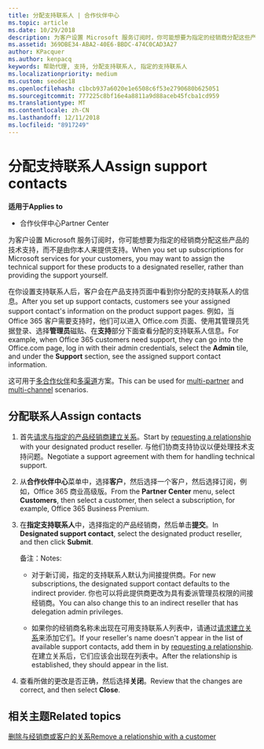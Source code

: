 ```yaml
---
title: 分配支持联系人 | 合作伙伴中心
ms.topic: article
ms.date: 10/29/2018
description: 为客户设置 Microsoft 服务订阅时，你可能想要为指定的经销商分配这些产品的技术支持，而不是由你本人来提供支持。
ms.assetid: 369DBE34-ABA2-40E6-BBDC-474C0CAD3A27
author: KPacquer
ms.author: kenpacq
keywords: 帮助代理, 支持, 分配支持联系人, 指定的支持联系人
ms.localizationpriority: medium
ms.custom: seodec18
ms.openlocfilehash: c1bcb937a6020e1e6508c6f53e2790680b625051
ms.sourcegitcommit: 777225c8bf16e4a8811a9d88aceb45fcba1cd959
ms.translationtype: MT
ms.contentlocale: zh-CN
ms.lasthandoff: 12/11/2018
ms.locfileid: "8917249"
---
```

# <a name="assign-support-contacts"></a><span data-ttu-id="a5071-104">分配支持联系人</span><span class="sxs-lookup"><span data-stu-id="a5071-104">Assign support contacts</span></span>

**<span data-ttu-id="a5071-105">适用于</span><span class="sxs-lookup"><span data-stu-id="a5071-105">Applies to</span></span>**

-  <span data-ttu-id="a5071-106">合作伙伴中心</span><span class="sxs-lookup"><span data-stu-id="a5071-106">Partner Center</span></span>

<span data-ttu-id="a5071-107">为客户设置 Microsoft 服务订阅时，你可能想要为指定的经销商分配这些产品的技术支持，而不是由你本人来提供支持。</span><span class="sxs-lookup"><span data-stu-id="a5071-107">When you set up subscriptions for Microsoft services for your customers, you may want to assign the technical support for these products to a designated reseller, rather than providing the support yourself.</span></span>

<span data-ttu-id="a5071-108">在你设置支持联系人后，客户会在产品支持页面中看到你分配的支持联系人的信息。</span><span class="sxs-lookup"><span data-stu-id="a5071-108">After you set up support contacts, customers see your assigned support contact's information on the product support pages.</span></span> <span data-ttu-id="a5071-109">例如，当 Office 365 客户需要支持时，他们可以进入 Office.com 页面、使用其管理员凭据登录、选择**管理员**磁贴、在**支持**部分下面查看分配的支持联系人信息。</span><span class="sxs-lookup"><span data-stu-id="a5071-109">For example, when Office 365 customers need support, they can go into the Office.com page, log in with their admin credentials, select the **Admin** tile, and under the **Support** section, see the assigned support contact information.</span></span>

<span data-ttu-id="a5071-110">这可用于[多合作伙伴](multipartner.md)和[多渠道](multichannel.md)方案。</span><span class="sxs-lookup"><span data-stu-id="a5071-110">This can be used for [multi-partner](multipartner.md) and [multi-channel](multichannel.md) scenarios.</span></span> 

<a href="" id="assigncontacts"></a>
## <a name="assign-contacts"></a><span data-ttu-id="a5071-111">分配联系人</span><span class="sxs-lookup"><span data-stu-id="a5071-111">Assign contacts</span></span>

1.  <span data-ttu-id="a5071-112">首先[请求与指定的产品经销商建立关系](request-a-relationship-with-a-customer.md)。</span><span class="sxs-lookup"><span data-stu-id="a5071-112">Start by [requesting a relationship](request-a-relationship-with-a-customer.md) with your designated product reseller.</span></span> <span data-ttu-id="a5071-113">与他们协商支持协议以便处理技术支持问题。</span><span class="sxs-lookup"><span data-stu-id="a5071-113">Negotiate a support agreement with them for handling technical support.</span></span>

2.  <span data-ttu-id="a5071-114">从**合作伙伴中心**菜单中，选择**客户**，然后选择一个客户，然后选择订阅，例如，Office 365 商业高级版。</span><span class="sxs-lookup"><span data-stu-id="a5071-114">From the **Partner Center** menu, select **Customers**, then select a customer, then select a subscription, for example, Office 365 Business Premium.</span></span>

3.  <span data-ttu-id="a5071-115">在**指定支持联系人**中，选择指定的产品经销商，然后单击**提交**。</span><span class="sxs-lookup"><span data-stu-id="a5071-115">In  **Designated support contact**, select the designated product reseller, and then click **Submit**.</span></span> 

    <span data-ttu-id="a5071-116">备注：</span><span class="sxs-lookup"><span data-stu-id="a5071-116">Notes:</span></span> 
    
    *  <span data-ttu-id="a5071-117">对于新订阅，指定的支持联系人默认为间接提供商。</span><span class="sxs-lookup"><span data-stu-id="a5071-117">For new subscriptions, the designated support contact defaults to the indirect provider.</span></span> <span data-ttu-id="a5071-118">你也可以将此提供商更改为具有委派管理员权限的间接经销商。</span><span class="sxs-lookup"><span data-stu-id="a5071-118">You can also change this to an indirect reseller that has delegation admin privileges.</span></span>
    
    *  <span data-ttu-id="a5071-119">如果你的经销商名称未出现在可用支持联系人列表中，请通过[请求建立关系](request-a-relationship-with-a-customer.md)来添加它们。</span><span class="sxs-lookup"><span data-stu-id="a5071-119">If your reseller's name doesn't appear in the list of available support contacts, add them in by [requesting a relationship](request-a-relationship-with-a-customer.md).</span></span> <span data-ttu-id="a5071-120">在建立关系后，它们应该会出现在列表中。</span><span class="sxs-lookup"><span data-stu-id="a5071-120">After the relationship is established, they should appear in the list.</span></span>  

4.  <span data-ttu-id="a5071-121">查看所做的更改是否正确，然后选择**关闭**。</span><span class="sxs-lookup"><span data-stu-id="a5071-121">Review that the changes are correct, and then select **Close**.</span></span>

## <a name="related-topics"></a><span data-ttu-id="a5071-122">相关主题</span><span class="sxs-lookup"><span data-stu-id="a5071-122">Related topics</span></span>

[<span data-ttu-id="a5071-123">删除与经销商或客户的关系</span><span class="sxs-lookup"><span data-stu-id="a5071-123">Remove a relationship with a customer</span></span>](remove-a-relationship.md)